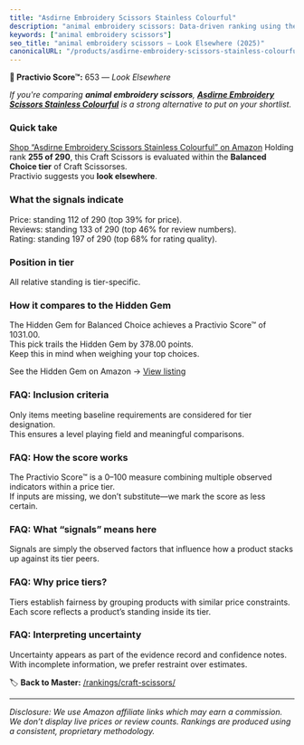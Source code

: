 ```yaml
---
title: "Asdirne Embroidery Scissors Stainless Colourful"
description: "animal embroidery scissors: Data-driven ranking using the Practivio Score™. Positioned by quality, value, demand, findability, momentum."
keywords: ["animal embroidery scissors"]
seo_title: "animal embroidery scissors — Look Elsewhere (2025)"
canonicalURL: "/products/asdirne-embroidery-scissors-stainless-colourful-B09VBFQVNQ/"
---
```


**🚫 Practivio Score™:** 653 — _Look Elsewhere_


*If you're comparing **animal embroidery scissors**, **[Asdirne Embroidery Scissors Stainless Colourful](https://www.amazon.com/dp/B09VBFQVNQ?tag=practivio-20)** is a strong alternative to put on your shortlist.*
### Quick take
[Shop “Asdirne Embroidery Scissors Stainless Colourful” on Amazon](https://www.amazon.com/dp/B09VBFQVNQ?tag=practivio-20)
Holding rank **255 of 290**, this Craft Scissors is evaluated within the **Balanced Choice tier** of Craft Scissorses.  
Practivio suggests you **look elsewhere**.

### What the signals indicate
Price: standing 112 of 290 (top 39% for price).  
Reviews: standing 133 of 290 (top 46% for review numbers).  
Rating: standing 197 of 290 (top 68% for rating quality).  

### Position in tier
All relative standing is tier-specific.

### How it compares to the Hidden Gem
The Hidden Gem for Balanced Choice achieves a Practivio Score™ of 1031.00.  
This pick trails the Hidden Gem by 378.00 points.  
Keep this in mind when weighing your top choices.  

See the Hidden Gem on Amazon → [View listing](https://www.amazon.com/dp/B000P0LNRE?tag=practivio-20)

### FAQ: Inclusion criteria
Only items meeting baseline requirements are considered for tier designation.  
This ensures a level playing field and meaningful comparisons.

### FAQ: How the score works
The Practivio Score™ is a 0–100 measure combining multiple observed indicators within a price tier.  
If inputs are missing, we don’t substitute—we mark the score as less certain.

### FAQ: What “signals” means here
Signals are simply the observed factors that influence how a product stacks up against its tier peers.

### FAQ: Why price tiers?
Tiers establish fairness by grouping products with similar price constraints.  
Each score reflects a product’s standing inside its tier.

### FAQ: Interpreting uncertainty
Uncertainty appears as part of the evidence record and confidence notes.  
With incomplete information, we prefer restraint over estimates.


🏷️ **Back to Master:** [/rankings/craft-scissors/](/rankings/craft-scissors/)

---
_Disclosure: We use Amazon affiliate links which may earn a commission. We don’t display live prices or review counts. Rankings are produced using a consistent, proprietary methodology._
